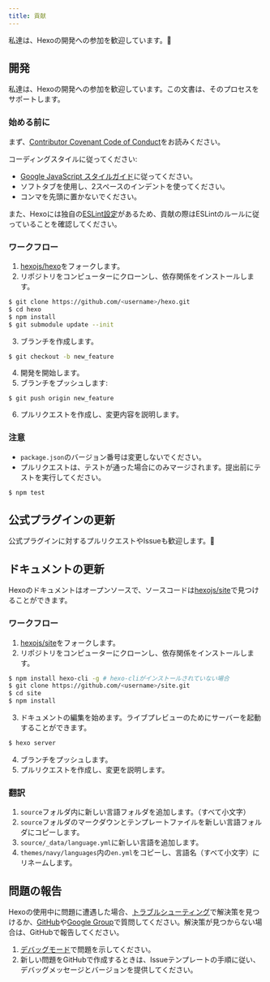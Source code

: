 ```yaml
---
title: 貢献
---
```


私達は、Hexoの開発への参加を歓迎しています。🤗

## 開発

私達は、Hexoの開発への参加を歓迎しています。この文書は、そのプロセスをサポートします。

### 始める前に

まず、[Contributor Covenant Code of Conduct](https://github.com/hexojs/hexo/blob/master/CODE_OF_CONDUCT.md)をお読みください。

コーディングスタイルに従ってください:

- [Google JavaScript スタイルガイド](https://google.github.io/styleguide/jsguide.html)に従ってください。
- ソフトタブを使用し、2スペースのインデントを使ってください。
- コンマを先頭に置かないでください。

また、Hexoには独自の[ESLint設定](https://github.com/hexojs/eslint-config-hexo)があるため、貢献の際はESLintのルールに従っていることを確認してください。

### ワークフロー

1. [hexojs/hexo]をフォークします。
2. リポジトリをコンピューターにクローンし、依存関係をインストールします。

```bash
$ git clone https://github.com/<username>/hexo.git
$ cd hexo
$ npm install
$ git submodule update --init
```

3. ブランチを作成します。

```bash
$ git checkout -b new_feature
```

4. 開発を開始します。
5. ブランチをプッシュします:

```
$ git push origin new_feature
```

6. プルリクエストを作成し、変更内容を説明します。

### 注意

- `package.json`のバージョン番号は変更しないでください。
- プルリクエストは、テストが通った場合にのみマージされます。提出前にテストを実行してください。

```bash
$ npm test
```

## 公式プラグインの更新

公式プラグインに対するプルリクエストやIssueも歓迎します。🤗

## ドキュメントの更新

Hexoのドキュメントはオープンソースで、ソースコードは[hexojs/site]で見つけることができます。

### ワークフロー

1. [hexojs/site]をフォークします。
2. リポジトリをコンピューターにクローンし、依存関係をインストールします。

```bash
$ npm install hexo-cli -g # hexo-cliがインストールされていない場合
$ git clone https://github.com/<username>/site.git
$ cd site
$ npm install
```

3. ドキュメントの編集を始めます。ライブプレビューのためにサーバーを起動することができます。

```bash
$ hexo server
```

4. ブランチをプッシュします。
5. プルリクエストを作成し、変更を説明します。

### 翻訳

1. `source`フォルダ内に新しい言語フォルダを追加します。（すべて小文字）
2. `source`フォルダのマークダウンとテンプレートファイルを新しい言語フォルダにコピーします。
3. `source/_data/language.yml`に新しい言語を追加します。
4. `themes/navy/languages`内の`en.yml`をコピーし、言語名（すべて小文字）にリネームします。

## 問題の報告

Hexoの使用中に問題に遭遇した場合、[トラブルシューティング](troubleshooting.html)で解決策を見つけるか、[GitHub](https://github.com/hexojs/hexo/issues)や[Google Group](https://groups.google.com/group/hexo)で質問してください。解決策が見つからない場合は、GitHubで報告してください。

1. [デバッグモード](commands.html#デバッグモード)で問題を示してください。
2. 新しい問題をGitHubで作成するときは、Issueテンプレートの手順に従い、デバッグメッセージとバージョンを提供してください。

[hexojs/hexo]: https://github.com/hexojs/hexo
[hexojs/site]: https://github.com/hexojs/site
